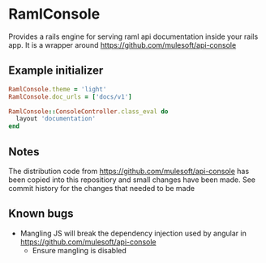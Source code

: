 # RamlConsole

Provides a rails engine for serving raml api documentation inside your rails app. It is a wrapper around https://github.com/mulesoft/api-console

## Example initializer

```ruby
RamlConsole.theme = 'light'
RamlConsole.doc_urls = ['docs/v1']

RamlConsole::ConsoleController.class_eval do
  layout 'documentation'
end
```

## Notes
The distribution code from https://github.com/mulesoft/api-console has been copied into this repositiory and small changes have been made. See commit history for the changes that needed to be made

## Known bugs
- Mangling JS will break the dependency injection used by angular in https://github.com/mulesoft/api-console
  - Ensure mangling is disabled

